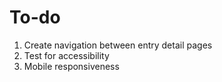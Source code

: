 # To-do

1. Create navigation between entry detail pages
2. Test for accessibility
3. Mobile responsiveness
